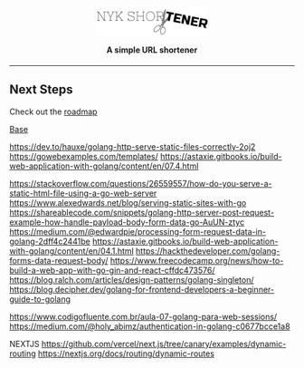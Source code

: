 <!-- Logo -->
<p align="center">
  <img width="200" src="./static/logo.png" alt="nyk shortener logo" />

</p>

<!-- Name -->
<h4 align="center" style="margin-top: 10px">A simple URL shortener</h4>

<!-- Badges -->
<!-- <div align="center">

![Build Status](https://github.com/DittrichLucas/contacts/workflows/Build%20project/badge.svg)

</div> -->

---

## Next Steps

Check out the [roadmap](./ROADMAP.md)

[Base](https://www.eddywm.com/lets-build-a-url-shortener-in-go/)

<!-- [Lint](https://medium.com/wesionary-team/introduction-to-linters-in-go-and-know-about-golangci-lint-6486fb2864b3) -->
<!-- [Lint](https://freshman.tech/linting-golang/) -->

<!-- [API em Go]() -->

https://dev.to/hauxe/golang-http-serve-static-files-correctly-2oj2
https://gowebexamples.com/templates/
https://astaxie.gitbooks.io/build-web-application-with-golang/content/en/07.4.html

https://stackoverflow.com/questions/26559557/how-do-you-serve-a-static-html-file-using-a-go-web-server
https://www.alexedwards.net/blog/serving-static-sites-with-go
https://shareablecode.com/snippets/golang-http-server-post-request-example-how-handle-payload-body-form-data-go-AuUN-ztyc
https://medium.com/@edwardpie/processing-form-request-data-in-golang-2dff4c2441be
https://astaxie.gitbooks.io/build-web-application-with-golang/content/en/04.1.html
https://hackthedeveloper.com/golang-forms-data-request-body/
https://www.freecodecamp.org/news/how-to-build-a-web-app-with-go-gin-and-react-cffdc473576/
https://blog.ralch.com/articles/design-patterns/golang-singleton/
https://blog.decipher.dev/golang-for-frontend-developers-a-beginner-guide-to-golang

https://www.codigofluente.com.br/aula-07-golang-para-web-sessions/
https://medium.com/@holy_abimz/authentication-in-golang-c0677bcce1a8

NEXTJS
https://github.com/vercel/next.js/tree/canary/examples/dynamic-routing
https://nextjs.org/docs/routing/dynamic-routes
